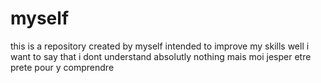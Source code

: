 # myself
this is a repository created by myself intended to improve my skills
well i want to say that i dont understand absolutly nothing mais moi jesper etre prete pour y comprendre
